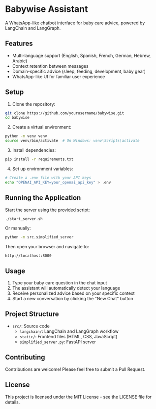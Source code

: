 # Babywise Assistant

A WhatsApp-like chatbot interface for baby care advice, powered by LangChain and LangGraph.

## Features

- Multi-language support (English, Spanish, French, German, Hebrew, Arabic)
- Context retention between messages
- Domain-specific advice (sleep, feeding, development, baby gear)
- WhatsApp-like UI for familiar user experience

## Setup

1. Clone the repository:
```bash
git clone https://github.com/yourusername/babywise.git
cd babywise
```

2. Create a virtual environment:
```bash
python -m venv venv
source venv/bin/activate  # On Windows: venv\Scripts\activate
```

3. Install dependencies:
```bash
pip install -r requirements.txt
```

4. Set up environment variables:
```bash
# Create a .env file with your API keys
echo "OPENAI_API_KEY=your_openai_api_key" > .env
```

## Running the Application

Start the server using the provided script:

```bash
./start_server.sh
```

Or manually:

```bash
python -m src.simplified_server
```

Then open your browser and navigate to:
```
http://localhost:8000
```

## Usage

1. Type your baby care question in the chat input
2. The assistant will automatically detect your language
3. Receive personalized advice based on your specific context
4. Start a new conversation by clicking the "New Chat" button

## Project Structure

- `src/`: Source code
  - `langchain/`: LangChain and LangGraph workflow
  - `static/`: Frontend files (HTML, CSS, JavaScript)
  - `simplified_server.py`: FastAPI server

## Contributing

Contributions are welcome! Please feel free to submit a Pull Request.

## License

This project is licensed under the MIT License - see the LICENSE file for details. 